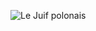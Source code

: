 ![Le Juif polonais](https://upload.wikimedia.org/wikipedia/commons/thumb/9/98/Bolungarvik_Pano_from_Avalanche_Dam.jpg/750px-Bolungarvik_Pano_from_Avalanche_Dam.jpg)